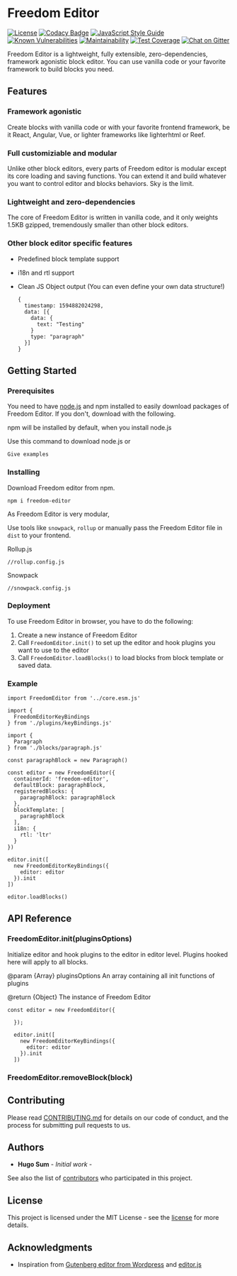 # Freedom Editor

[![License](https://img.shields.io/badge/license-MIT-blue)](https://img.shields.io/github/license/winston0410/freedom-editor) [![Codacy Badge](https://app.codacy.com/project/badge/Grade/9f10837bc1214eedbf60db845cfa0127)](https://www.codacy.com/manual/winston0410/freedom-editor?utm_source=github.com&utm_medium=referral&utm_content=winston0410/freedom-editor&utm_campaign=Badge_Grade) [![JavaScript Style Guide](https://img.shields.io/badge/code_style-standard-brightgreen.svg)](https://standardjs.com) [![Known Vulnerabilities](https://snyk.io/test/github/winston0410/freedom-editor/badge.svg?targetFile=package.json)](https://snyk.io/test/github/winston0410/freedom-editor?targetFile=package.json) [![Maintainability](https://api.codeclimate.com/v1/badges/e60c1201866836f735ec/maintainability)](https://codeclimate.com/github/winston0410/freedom-editor/maintainability) [![Test Coverage](https://api.codeclimate.com/v1/badges/e60c1201866836f735ec/test_coverage)](https://codeclimate.com/github/winston0410/freedom-editor/test_coverage) [![Chat on Gitter](https://img.shields.io/badge/Chat-on%20Gitter-ff69b4)](https://img.shields.io/gitter/room/winston0410/freedom-editor)

Freedom Editor is a lightweight, fully extensible, zero-dependencies, framework agonistic block editor. You can use vanilla code or your favorite framework to build blocks you need.

## Features

### Framework agonistic

Create blocks with vanilla code or with your favorite frontend framework, be it React, Angular, Vue, or lighter frameworks like lighterhtml or Reef.

### Full customiziable and modular

Unlike other block editors, every parts of Freedom editor is modular except its core loading and saving functions. You can extend it and build whatever you want to control editor and blocks behaviors. Sky is the limit.

### Lightweight and zero-dependencies

The core of Freedom Editor is written in vanilla code, and it only weights 1.5KB gzipped, tremendously smaller than other block editors.

### Other block editor specific features

- Predefined block template support
- i18n and rtl support
- Clean JS Object output (You can even define your own data structure!)

  ```
  {
    timestamp: 1594882024298,
    data: [{
      data: {
        text: "Testing"
      }
      type: "paragraph"
    }]
  }
  ```

## Getting Started

### Prerequisites

You need to have [node.js](https://nodejs.org/en/) and npm installed to easily download packages of Freedom Editor. If you don't, download with the following.

npm will be installed by default, when you install node.js

Use this command to download node.js or

```
Give examples
```

### Installing

Download Freedom editor from npm.

```
npm i freedom-editor
```

As Freedom Editor is very modular,

Use tools like `snowpack`, `rollup` or manually pass the Freedom Editor file in `dist` to your frontend.

Rollup.js

```
//rollup.config.js
```

Snowpack

```
//snowpack.config.js
```

### Deployment

To use Freedom Editor in browser, you have to do the following:

1. Create a new instance of Freedom Editor
2. Call `FreedomEditor.init()` to set up the editor and hook plugins you want to use to the editor
3. Call `FreedomEditor.loadBlocks()` to load blocks from block template or saved data.

### Example

```
import FreedomEditor from '../core.esm.js'

import {
  FreedomEditorKeyBindings
} from './plugins/keyBindings.js'

import {
  Paragraph
} from './blocks/paragraph.js'

const paragraphBlock = new Paragraph()

const editor = new FreedomEditor({
  containerId: 'freedom-editor',
  defaultBlock: paragraphBlock,
  registeredBlocks: {
    paragraphBlock: paragraphBlock
  },
  blockTemplate: [
    paragraphBlock
  ],
  i18n: {
    rtl: 'ltr'
  }
})

editor.init([
  new FreedomEditorKeyBindings({
    editor: editor
  }).init
])

editor.loadBlocks()
```

## API Reference

### FreedomEditor.init(pluginsOptions)

Initialize editor and hook plugins to the editor in editor level. Plugins hooked here will apply to all blocks.

@param {Array} pluginsOptions An array containing all init functions of plugins

@return {Object} The instance of Freedom Editor

```
const editor = new FreedomEditor({

  });

  editor.init([
    new FreedomEditorKeyBindings({
      editor: editor
    }).init
  ])
```

### FreedomEditor.removeBlock(block)

## Contributing

Please read [CONTRIBUTING.md](https://github.com/winston0410/freedom-editor/CONTRIBUTING.md) for details on our code of conduct, and the process for submitting pull requests to us.

## Authors

- **Hugo Sum** - _Initial work_ -

See also the list of [contributors](https://github.com/winston0410/freedom-editor/contributors) who participated in this project.

## License

This project is licensed under the MIT License - see the [license](https://github.com/winston0410/freedom-editor/LICENSE.md) for more details.

## Acknowledgments

- Inspiration from [Gutenberg editor from Wordpress](https://wordpress.org/gutenberg/) and [editor.js](https://editorjs.io/)
